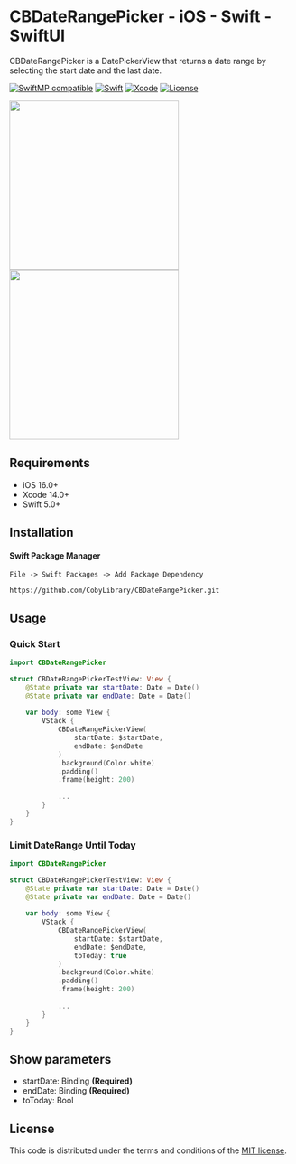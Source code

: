 # CBDateRangePicker - iOS - Swift - SwiftUI

CBDateRangePicker is a DatePickerView that returns a date range by selecting the start date and the last date.

[![SwiftMP compatible](https://img.shields.io/badge/SwiftPM-compatible-brightgreen.svg?style=flat)](https://github.com/apple/swift-package-manager)
[![Swift](https://img.shields.io/badge/Swift-5-green.svg?style=flat)](https://swift.org)
[![Xcode](https://img.shields.io/badge/Xcode-14-blue.svg?style=flat)](https://developer.apple.com/xcode)
[![License](https://img.shields.io/badge/license-mit-brightgreen.svg?style=flat)](https://en.wikipedia.org/wiki/MIT_License)

<img width="300" src="https://github.com/CobyLibrary/CBDateRangePicker/assets/57849386/98c4b478-46c1-44c5-9e53-6824683c958a">
<img width="300" src="https://github.com/CobyLibrary/CBDateRangePicker/assets/57849386/d929c45d-5c33-4ced-8629-65f2296727cc">

## Requirements

- iOS 16.0+
- Xcode 14.0+
- Swift 5.0+

## Installation

#### Swift Package Manager
```
File -> Swift Packages -> Add Package Dependency

https://github.com/CobyLibrary/CBDateRangePicker.git
```

## Usage

### Quick Start

```swift
import CBDateRangePicker

struct CBDateRangePickerTestView: View {
    @State private var startDate: Date = Date()
    @State private var endDate: Date = Date()
    
    var body: some View {
        VStack {
            CBDateRangePickerView(
                startDate: $startDate,
                endDate: $endDate
            )
            .background(Color.white)
            .padding()
            .frame(height: 200)
            
            ...
        }
    }
}
```

### Limit DateRange Until Today

```swift
import CBDateRangePicker

struct CBDateRangePickerTestView: View {
    @State private var startDate: Date = Date()
    @State private var endDate: Date = Date()
    
    var body: some View {
        VStack {
            CBDateRangePickerView(
                startDate: $startDate,
                endDate: $endDate,
                toToday: true
            )
            .background(Color.white)
            .padding()
            .frame(height: 200)
            
            ...
        }
    }
}
```

## Show parameters

- startDate: Binding<Date> **(Required)**
- endDate: Binding<Date> **(Required)**
- toToday: Bool

## License

This code is distributed under the terms and conditions of the [MIT license](LICENSE).
